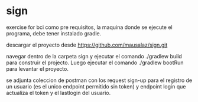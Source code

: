 # sign
exercise for bci
como pre requisitos, la maquina donde se ejecute el programa, debe tener instalado gradle.

descargar el proyecto desde https://github.com/mausalaz/sign.git

navegar dentro de la carpeta sign y ejecutar el comando ./gradlew build para construir el projecto.
Luego ejecutar el comando ./gradlew bootRun
para levantar el proyecto.

se adjunta coleccion de postman con los request
sign-up para el registro de un usuario (es el unico endpoint permitido sin token)
y endpoint login que actualiza el token y el lastlogin del usuario.